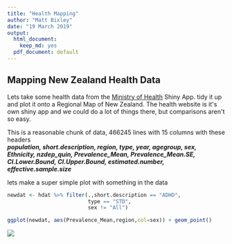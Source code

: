 ```yaml
---
title: "Health Mapping"
author: "Matt Bixley"
date: "19 March 2019"
output:
  html_document:
    keep_md: yes
  pdf_document: default
---
```






## Mapping New Zealand Health Data

Lets take some health data from the [Ministry of Health](https://minhealthnz.shinyapps.io/nz-health-survey-2014-17-regional-update/_w_ffcb33f6/#!/home) Shiny App. tidy it up and plot it onto a Regional Map of New Zealand. The health website is it's own shiny app and we could do a lot of things there, but comparisons aren't so easy.



This is a reasonable chunk of data, 466245 lines with 15 columns with these headers   
***population, short.description, region, type, year, agegroup, sex, Ethnicity, nzdep_quin, Prevalence_Mean, Prevalence_Mean.SE, CI.Lower.Bound, CI.Upper.Bound, estimated.number, effective.sample.size***

lets make a super simple plot with something in the data

```r
newdat <- hdat %>% filter(.,short.description == "ADHD", 
                          type == "STD", 
                          sex != "All")

ggplot(newdat, aes(Prevalence_Mean,region,col=sex)) + geom_point()
```

![](HealthMap_files/figure-html/unnamed-chunk-1-1.png)<!-- -->

